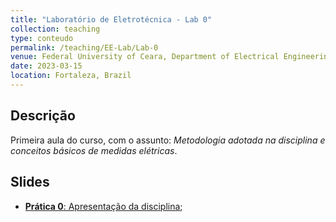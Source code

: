 ```yaml
---
title: "Laboratório de Eletrotécnica - Lab 0"
collection: teaching
type: conteudo
permalink: /teaching/EE-Lab/Lab-0
venue: Federal University of Ceara, Department of Electrical Engineering
date: 2023-03-15
location: Fortaleza, Brazil
---
```


## Descrição
Primeira aula do curso, com o assunto: *Metodologia adotada na disciplina e conceitos básicos de medidas elétricas*.

## Slides
- [**Prática 0**: Apresentação da disciplina](https://drive.google.com/file/d/1cbl8MZ9Qfwe-m21thFJ-F5H18ybm9Zdu/view?usp=sharing);

